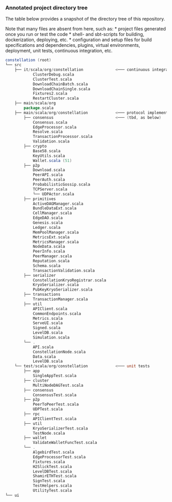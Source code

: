 ### Annotated project directory tree

The table below provides a snapshot of the directory tree of this repository.

Note that many files are absent from here, such as:
	 * project files generated once you run or test the code
	 * shell- and sbt-scripts for building, dockerization, deploying, etc.
	 * configuration and setup files for build specifications and dependencies, plugins, virtual environments, deployment, unit tests, continuous integration, etc.

```scala
constellation (root)
└── src
    ├── it/scala/org/constellation				<─── continuous integration
			ClusterDebug.scala
    		ClusterTest.scala
			DownloadChainBatch.scala
			DownloadChainSingle.scala
			Fixtures2.scala
			RestartCluster.scala
	├── main/scala/org
		package.scala
    ├── main/scala/org/constellation			<─── protocol implementation
        ├── consensus							<─── (tbd, as below)
			Consensus.scala
			EdgeProcessor.scala
			Resolve.scala
			TransactionProcessor.scala
			Validation.scala
        ├── crypto
            Base58.scala
            KeyUtils.scala
            Wallet.scala (51)
        ├── p2p
            Download.scala       		 	
            PeerAPI.scala       			
            PeerAuth.scala       			
            ProbabilisticGossip.scala  	
            TCPServer.scala       			
            └── UDPActor.scala
        ├── primitives
			ActiveDAGManager.scala
			BundleDataExt.scala
			CellManager.scala
			EdgeDAO.scala
			Genesis.scala
			Ledger.scala
			MemPoolManager.scala
			MetricsExt.scala
			MetricsManager.scala
			NodeData.scala
			PeerInfo.scala
			PeerManager.scala
			Reputation.scala
			Schema.scala
			TransactionValidation.scala
		├── serializer
			ConstellationKryoRegistrar.scala
			KryoSerializer.scala
			PubKeyKryoSerializer.scala
		├── transactions
			TransactionManager.scala
		├── util
			APIClient.scala
			CommonEndpoints.scala
			Metrics.scala
			ServeUI.scala
			Signed.scala
			LevelDB.scala
			Simulation.scala
		└── .
			API.scala
			ConstellationNode.scala
			Data.scala
			LevelDB.scala
	└── test/scala/org/constellation          	<─── unit tests
        ├── app
			SingleAppTest.scala
       	├── cluster
			MultiNodeDAGTest.scala
        ├── consensus
			ConsensusTest.scala
        ├── p2p
			PeerToPeerTest.scala
			UDPTest.scala
        ├── rpc
			APIClientTest.scala
        ├── util
			KryoSerializerTest.scala
			TestNode.scala
		├── wallet
			ValidateWalletFuncTest.scala	
		└── .
			AlgebirdTest.scala
			EdgeProcessorTest.scala
			Fixtures.scala
			H2SlickTest.scala
			LevelDBTest.scala
			ShamirETHTest.scala
			SignTest.scala
			TestHelpers.scala
        	UtilityTest.scala
└── ui
```

